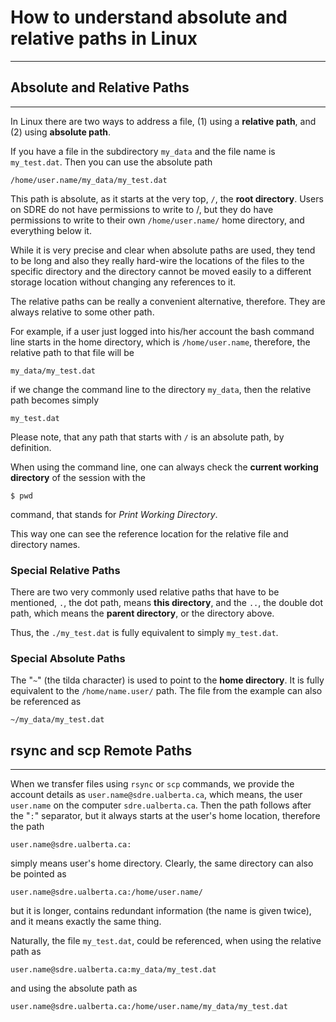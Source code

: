 # **How to understand absolute and relative paths in Linux**

----

<!-- Reference: https://rcs.ucalgary.ca/How_to_understand_absolute_and_relative_paths_in_Linux -->


## **Absolute and Relative Paths**

----

In Linux there are two ways to address a file, (1) using a **relative path**, and (2) using **absolute path**.

If you have a file in the subdirectory `my_data` and the file name is `my_test.dat`. Then you can use the absolute path

```
/home/user.name/my_data/my_test.dat
```

This path is absolute, as it starts at the very top, `/`, the **root directory**. Users on SDRE do not have permissions to write to /, but they do have permissions to write to their own `/home/user.name/` home directory, and everything below it.

While it is very precise and clear when absolute paths are used, they tend to be long and also they really hard-wire the locations of the files to the specific directory and the directory cannot be moved easily to a different storage location without changing any references to it.


The relative paths can be really a convenient alternative, therefore. They are always relative to some other path.

For example, if a user just logged into his/her account the bash command line starts in the home directory, which is `/home/user.name`, therefore, the relative path to that file will be

```
my_data/my_test.dat
```

if we change the command line to the directory `my_data`, then the relative path becomes simply

```
my_test.dat
```

Please note, that any path that starts with `/` is an absolute path, by definition.


When using the command line, one can always check the **current working directory** of the session with the

```
$ pwd
```

command, that stands for *Print Working Directory*.

This way one can see the reference location for the relative file and directory names.

### **Special Relative Paths**

There are two very commonly used relative paths that have to be mentioned, `.`, the dot path, means **this directory**, and the `..`, the double dot path, which means the **parent directory**, or the directory above.


Thus, the `./my_test.dat` is fully equivalent to simply `my_test.dat`.

### **Special Absolute Paths**

The "`~`" (the tilda character) is used to point to the **home directory**. It is fully equivalent to the `/home/name.user/` path. The file from the example can also be referenced as

```
~/my_data/my_test.dat
```

## **rsync and scp Remote Paths**

----

When we transfer files using `rsync` or `scp` commands, we provide the account details as `user.name@sdre.ualberta.ca`, which means, the user `user.name` on the computer `sdre.ualberta.ca`. Then the path follows after the "`:`" separator, but it always starts at the user's home location, therefore the path

```
user.name@sdre.ualberta.ca:
```

simply means user's home directory. Clearly, the same directory can also be pointed as

```
user.name@sdre.ualberta.ca:/home/user.name/
```

but it is longer, contains redundant information (the name is given twice), and it means exactly the same thing.

Naturally, the file `my_test.dat`, could be referenced, when using the relative path as

```
user.name@sdre.ualberta.ca:my_data/my_test.dat
```

and using the absolute path as

```
user.name@sdre.ualberta.ca:/home/user.name/my_data/my_test.dat
```
